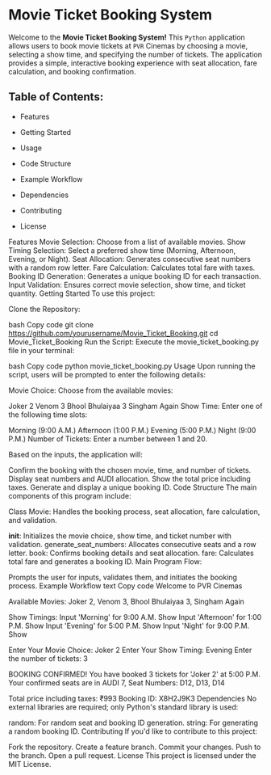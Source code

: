 # Movie Ticket Booking System

Welcome to the **Movie Ticket Booking System!** This `Python` application allows users to book movie tickets at `PVR` Cinemas by choosing a movie, selecting a show time, and specifying the number of tickets. The application provides a simple, interactive booking experience with seat allocation, fare calculation, and booking confirmation.


## Table of Contents:

- Features

- Getting Started

- Usage

- Code Structure

- Example Workflow

- Dependencies

- Contributing

- License

Features
Movie Selection: Choose from a list of available movies.
Show Timing Selection: Select a preferred show time (Morning, Afternoon, Evening, or Night).
Seat Allocation: Generates consecutive seat numbers with a random row letter.
Fare Calculation: Calculates total fare with taxes.
Booking ID Generation: Generates a unique booking ID for each transaction.
Input Validation: Ensures correct movie selection, show time, and ticket quantity.
Getting Started
To use this project:

Clone the Repository:

bash
Copy code
git clone https://github.com/yourusername/Movie_Ticket_Booking.git
cd Movie_Ticket_Booking
Run the Script: Execute the movie_ticket_booking.py file in your terminal:

bash
Copy code
python movie_ticket_booking.py
Usage
Upon running the script, users will be prompted to enter the following details:

Movie Choice: Choose from the available movies:

Joker 2
Venom 3
Bhool Bhulaiyaa 3
Singham Again
Show Time: Enter one of the following time slots:

Morning (9:00 A.M.)
Afternoon (1:00 P.M.)
Evening (5:00 P.M.)
Night (9:00 P.M.)
Number of Tickets: Enter a number between 1 and 20.

Based on the inputs, the application will:

Confirm the booking with the chosen movie, time, and number of tickets.
Display seat numbers and AUDI allocation.
Show the total price including taxes.
Generate and display a unique booking ID.
Code Structure
The main components of this program include:

Class Movie: Handles the booking process, seat allocation, fare calculation, and validation.

__init__: Initializes the movie choice, show time, and ticket number with validation.
generate_seat_numbers: Allocates consecutive seats and a row letter.
book: Confirms booking details and seat allocation.
fare: Calculates total fare and generates a booking ID.
Main Program Flow:

Prompts the user for inputs, validates them, and initiates the booking process.
Example Workflow
text
Copy code
Welcome to PVR Cinemas

Available Movies: Joker 2, Venom 3, Bhool Bhulaiyaa 3, Singham Again

Show Timings:
  Input 'Morning' for 9:00 A.M. Show
  Input 'Afternoon' for 1:00 P.M. Show
  Input 'Evening' for 5:00 P.M. Show
  Input 'Night' for 9:00 P.M. Show

Enter Your Movie Choice: Joker 2
Enter Your Show Timing: Evening
Enter the number of tickets: 3

BOOKING CONFIRMED! You have booked 3 tickets for 'Joker 2' at 5:00 P.M.
Your confirmed seats are in AUDI 7, Seat Numbers: D12, D13, D14

Total price including taxes: ₹993
Booking ID: X8H2J9K3
Dependencies
No external libraries are required; only Python's standard library is used:

random: For random seat and booking ID generation.
string: For generating a random booking ID.
Contributing
If you'd like to contribute to this project:

Fork the repository.
Create a feature branch.
Commit your changes.
Push to the branch.
Open a pull request.
License
This project is licensed under the MIT License.

